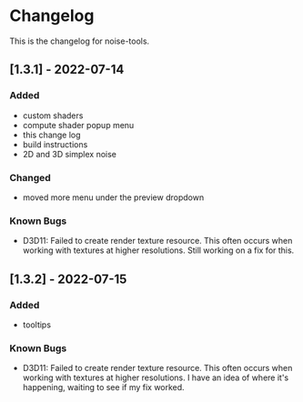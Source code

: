 # Changelog
This is the changelog for noise-tools.

## [1.3.1] - 2022-07-14
### Added
- custom shaders
- compute shader popup menu
- this change log
- build instructions
- 2D and 3D simplex noise

### Changed
- moved more menu under the preview dropdown

### Known Bugs
- D3D11: Failed to create render texture resource. This often occurs when working with textures at higher resolutions. Still working on a fix for this.

## [1.3.2] - 2022-07-15
### Added
- tooltips

### Known Bugs
- D3D11: Failed to create render texture resource. This often occurs when working with textures at higher resolutions. I have an idea of where it's happening, waiting to see if my fix worked.

